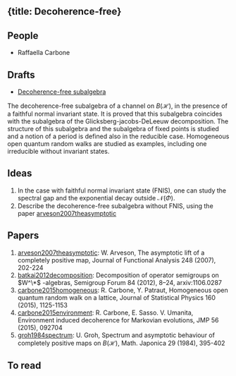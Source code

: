 {title: Decoherence-free}
---
## People

* Raffaella Carbone


## Drafts

* [Decoherence-free subalgebra](/static/pdf/MultiFixedF1.pdf)

The decoherence-free subalgebra of a channel on $B(\mathcal H)$, in the presence of a faithful normal  invariant state. It is proved that this subalgebra coincides with the subalgebra of the Glicksberg-jacobs-DeLeeuw decomposition. The structure of this subalgebra and the subalgebra of fixed points is studied and a notion of a period is defined also in the reducible case. Homogeneous open quantum random walks are studied as examples, including one irreducible without invariant states.

## Ideas

1. In the case with faithful normal  invariant state (FNIS), one can study the spectral gap and the exponential decay outside 
$\mathcal N(\Phi)$.
1. Describe the decoherence-free subalgebra without FNIS, using the paper [arveson2007theasymptotic](/static/other/arveson2007theasymptotic.pdf)
 
## Papers

1. [arveson2007theasymptotic](/static/other/arveson2007theasymptotic.pdf): W. Arveson, The asymptotic lift of a completely positive map, Journal of Functional Analysis 248 (2007), 202-224
1. [batkai2012decomposition](/static/other/batkai2012decomposition.pdf): Decomposition of operator semigroups on $W^\*$ -algebras, Semigroup Forum 84 (2012),  8–24, arxiv:1106.0287 
1. [carbone2015homogeneous](/static/other/carbone2015homogeneous.pdf): R. Carbone, Y. Patraut, Homogeneous open quantum random walk on a lattice, Journal of Statistical Physics 160 (2015), 1125-1153
1. [carbone2015environment](/static/other/carbone2015environment.pdf): R. Carbone, E. Sasso. V. Umanita, Environment induced decoherence for Markovian evolutions, JMP 56 (2015), 092704
1. [groh1984spectrum](/static/other/groh1984spectrum.pdf): U. Groh, Spectrum and asymptotic behaviour of completely positive maps on $B(\mathcal H)$, Math. Japonica 29 (1984), 395-402


## To read
